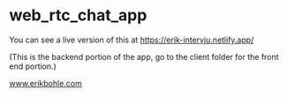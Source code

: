 # web_rtc_chat_app
You can see a live version of this at 
https://erik-intervju.netlify.app/

(This is the backend portion of the app, go to the client folder for the front end portion.)

www.erikbohle.com